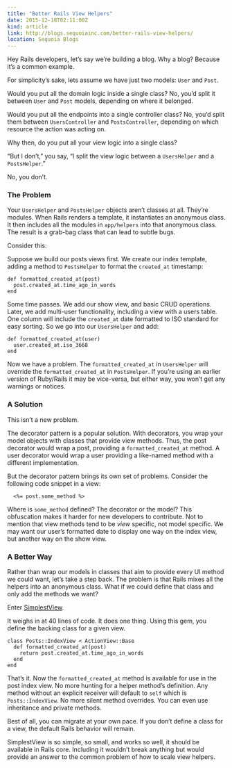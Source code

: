 ```yaml
---
title: "Better Rails View Helpers"
date: 2015-12-18T02:11:00Z
kind: article
link: http://blogs.sequoiainc.com/better-rails-view-helpers/
location: Sequoia Blogs
---
```

Hey Rails developers, let’s say we’re building a blog. Why a blog? Because it’s a common example.

For simplicity’s sake, lets assume we have just two models: `User` and `Post`.

Would you put all the domain logic inside a single class? No, you’d split it between `User` and `Post` models, depending on where it belonged.

Would you put all the endpoints into a single controller class? No, you’d split them between `UsersController` and `PostsController`, depending on which resource the action was acting on.

Why then, do you put all your view logic into a single class?

“But I don’t,” you say, “I split the view logic between a `UsersHelper` and a `PostsHelper`.”

No, you don’t.

### The Problem

Your `UsersHelper` and `PostsHelper` objects aren’t classes at all. They’re modules. When Rails renders a template, it instantiates an anonymous class. It then includes all the modules in `app/helpers` into that anonymous class. The result is a grab-bag class that can lead to subtle bugs.

Consider this:

Suppose we build our posts views first. We create our index template, adding a method to `PostsHelper` to format the `created_at` timestamp:

```
def formatted_created_at(post)
  post.created_at.time_ago_in_words
end
```

Some time passes. We add our show view, and basic CRUD operations. Later, we add multi-user functionality, including a view with a users table. One column will include the `created_at` date formatted to ISO standard for easy sorting. So we go into our `UsersHelper` and add:

```
def formatted_created_at(user)
  user.created_at.iso_3668
end
```

Now we have a problem. The `formatted_created_at` in `UsersHelper` will override the `formatted_created_at` in `PostsHelper`. If you’re using an earlier version of Ruby/Rails it may be vice-versa, but either way, you won’t get any warnings or notices.

### A Solution

This isn’t a new problem.

The decorator pattern is a popular solution. With decorators, you wrap your model objects with classes that provide view methods. Thus, the post decorator would wrap a post, providing a `formatted_created_at` method. A user decorator would wrap a user providing a like-named method with a different implementation.

But the decorator pattern brings its own set of problems. Consider the following code snippet in a view:

```
  <%= post.some_method %>
```

Where is `some_method` defined? The decorator or the model? This obfuscation makes it harder for new developers to contribute. Not to mention that view methods tend to be _view_ specific, not model specific. We may want our user’s formatted date to display one way on the index view, but another way on the show view.

### A Better Way

Rather than wrap our models in classes that aim to provide every UI method we could want, let’s take a step back. The problem is that Rails mixes all the helpers into an anonymous class. What if we could define that class and only add the methods we want?

Enter [SimplestView](https://github.com/tpitale/simplest_view).

It weighs in at 40 lines of code. It does one thing. Using this gem, you define the backing class for a given view.

```
class Posts::IndexView < ActionView::Base
  def formatted_created_at(post)
    return post.created_at.time_ago_in_words
  end
end
```

That’s it. Now the `formatted_created_at` method is available for use in the post index view. No more hunting for a helper method’s definition. Any method without an explicit receiver will default to `self` which is `Posts::IndexView`. No more silent method overrides. You can even use inheritance and private methods.

Best of all, you can migrate at your own pace. If you don’t define a class for a view, the default Rails behavior will remain.

SimplestView is so simple, so small, and works so well, it should be available in Rails core. Including it wouldn’t break anything but would provide an answer to the common problem of how to scale view helpers.